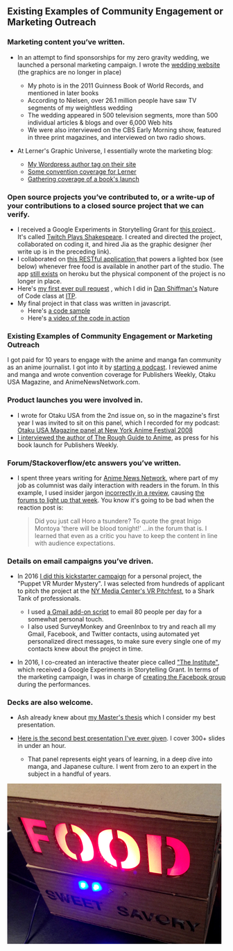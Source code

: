 ## Existing Examples of Community Engagement or Marketing Outreach

### Marketing content you’ve written.
- In an attempt to find sponsorships for my zero gravity wedding, we launched a personal marketing campaign. I wrote the [wedding website](http://www.erinfinnegan.com/sam/?page_id=82) (the graphics are no longer in place)
  - My photo is in the 2011 Guinness Book of World Records, and mentioned in later books
  - According to Nielsen, over 26.1 million people have saw TV segments of my weightless wedding  
  - The wedding appeared in 500 television segments, more than 500 individual articles & blogs and over 6,000 Web hits
  - We were also interviewed on the CBS Early Morning show, featured in three print magazines, and interviewed on two radio shows.

- At Lerner's Graphic Universe, I essentially wrote the marketing blog:
   -  [My Wordpress author tag on their site](https://graphicuniverse.wordpress.com/author/erinfinnegan/)
   -  [Some convention coverage for Lerner](https://graphicuniverse.wordpress.com/2010/04/28/mocca2010/)
   -  [Gathering coverage of a book's launch ](https://graphicuniverse.wordpress.com/2010/08/25/early-praise-for-nolas-worlds/)

### Open source projects you’ve contributed to, or a write-up of your contributions to a closed source project that we can verify.
  - I received a Google Experiments in Storytelling Grant for [this project ](https://github.com/futuremarc/Twitch-Plays-Hamlet). It's called [Twitch Plays Shakespeare](http://fromjia.com/projects/twitch/). I created and directed the project, collaborated on coding it, and hired Jia as the graphic designer (her write up is in the preceding link).
  - I collaborated on [this RESTful application ](https://github.com/kinasmith/isTheFloorFeeding/blob/master/heroku/public/index.html) that powers a lighted box (see below) whenever free food is available in another part of the studio. The app [still exists](http://isthefloorfeeding.herokuapp.com/) on heroku but the physical component of the project is no longer in place.
  - Here's [my first ever pull request](https://github.com/shiffman/The-Nature-of-Code-S14/pull/1) , which I did in [Dan Shiffman's](https://www.youtube.com/user/shiffman) Nature of Code class at [ITP](https://tisch.nyu.edu/itp). 
 - My final project in that class was written in javascript.
    - Here's [a code sample ](https://github.com/ErinFinnegan/Omnomitron/blob/master/itallhappenshere.js)
    - Here's [a video of the code in action ](https://vimeo.com/100457165)

### Existing Examples of Community Engagement or Marketing Outreach

I got paid for 10 years to engage with the anime and manga fan community as an anime journalist. I got into it by [starting a podcast](https://itunes.apple.com/us/podcast/ninja-consultant-podcast/id74941727?mt=2). I reviewed anime and manga and wrote convention coverage for Publishers Weekly, Otaku USA Magazine, and AnimeNewsNetwork.com.

### Product launches you were involved in.
  - I wrote for Otaku USA from the 2nd issue on, so in the magazine's first year I was invited to sit on this panel, which I recorded for my podcast: [Otaku USA Magazine panel at New York Anime Festival 2008](http://ninjaconsultant.com/?m=200811)
  - [I interviewed the author of The Rough Guide to Anime](https://www.publishersweekly.com/pw/by-topic/new-titles/adult-announcements/article/12974-an-anime-canon-for-all.html), as press for his book launch for Publishers Weekly.

### Forum/Stackoverflow/etc answers you’ve written.
- I spent three years writing for [Anime News Network](https://www.animenewsnetwork.com/advertising), where part of my job as columnist was daily interaction with readers in the forum. In this example, I used insider jargon [incorrectly in a review](https://www.animenewsnetwork.com/shelf-life/2010-01-04#spice), causing [the forums to light up that week](https://www.animenewsnetwork.com/bbs/phpBB2/viewtopic.php?t=126151).  You know it's going to be bad when the reaction post is:
   > Did you just call Horo a tsundere? To quote the great Inigo Montoya 'there will be blood tonight!' ...in the forum that is. 
I learned that even as a critic you have to keep the content in line with audience expectations.

### Details on email campaigns you’ve driven.
- In 2016 [I did this kickstarter campaign](https://www.kickstarter.com/projects/432973105/puppet-vr-murder-mystery) for a personal project, the "Puppet VR Murder Mystery". I was selected from hundreds of applicant to pitch the project at the [NY Media Center's VR Pitchfest](http://nymediacenter.com/events/event/?id=46910F62-0543-4157-B569EF3C490345BE&slugid=virtual-reality-pitchfest), to a Shark Tank of professionals.
  - I used [a Gmail add-on script](https://chrome.google.com/webstore/detail/mail-merge-with-attachmen/nifmcbjailaccmombpjjpijjbfoicppp) to email 80 people per day for a somewhat personal touch.
  - I also used SurveyMonkey and GreenInbox to try and reach all my Gmail, Facebook, and Twitter contacts, using automated yet  personalized direct messages, to make sure every single one of my contacts knew about the project in time.

- In 2016, I co-created an interactive theater piece called ["The Institute"](https://sharangbiswas.myportfolio.com/the-institute), which received a Google Experiments in Storytelling Grant.  In terms of the marketing campaign, I was in charge of [creating the Facebook group](https://www.facebook.com/TheInstituteAtTheBrick/) during the performances.


###  Decks are also welcome.
  - Ash already knew about [my Master's thesis](https://vimeo.com/128758304) which I consider my best presentation.

 - [Here is the second best presentation I've ever given](https://vimeo.com/30828018).  I cover 300+ slides in under an hour. 
   - That panel represents eight years of learning, in a deep dive into manga, and Japanese culture. I went from zero to an expert in the subject in a handful of years.

![Food Sign](https://github.com/ErinFinnegan/AdobeApplication/blob/master/isthefloorfeeding.jpg)





